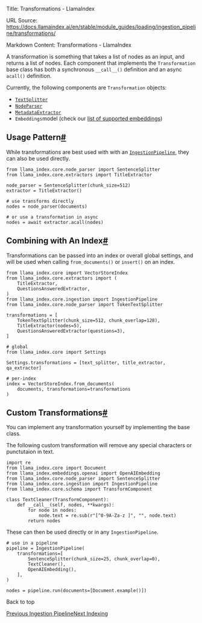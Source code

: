 Title: Transformations - LlamaIndex

URL Source: https://docs.llamaindex.ai/en/stable/module_guides/loading/ingestion_pipeline/transformations/

Markdown Content:
Transformations - LlamaIndex


A transformation is something that takes a list of nodes as an input, and returns a list of nodes. Each component that implements the `Transformation` base class has both a synchronous `__call__()` definition and an async `acall()` definition.

Currently, the following components are `Transformation` objects:

*   [`TextSplitter`](https://docs.llamaindex.ai/en/stable/module_guides/loading/node_parsers/modules/#text-splitters)
*   [`NodeParser`](https://docs.llamaindex.ai/en/stable/module_guides/loading/node_parsers/modules/)
*   [`MetadataExtractor`](https://docs.llamaindex.ai/en/stable/module_guides/loading/documents_and_nodes/usage_metadata_extractor/)
*   `Embeddings`model (check our [list of supported embeddings](https://docs.llamaindex.ai/en/stable/module_guides/models/embeddings/#list-of-supported-embeddings))

Usage Pattern[#](https://docs.llamaindex.ai/en/stable/module_guides/loading/ingestion_pipeline/transformations/#usage-pattern "Permanent link")
-----------------------------------------------------------------------------------------------------------------------------------------------

While transformations are best used with with an [`IngestionPipeline`](https://docs.llamaindex.ai/en/stable/module_guides/loading/ingestion_pipeline/), they can also be used directly.

```
from llama_index.core.node_parser import SentenceSplitter
from llama_index.core.extractors import TitleExtractor

node_parser = SentenceSplitter(chunk_size=512)
extractor = TitleExtractor()

# use transforms directly
nodes = node_parser(documents)

# or use a transformation in async
nodes = await extractor.acall(nodes)
```

Combining with An Index[#](https://docs.llamaindex.ai/en/stable/module_guides/loading/ingestion_pipeline/transformations/#combining-with-an-index "Permanent link")
-------------------------------------------------------------------------------------------------------------------------------------------------------------------

Transformations can be passed into an index or overall global settings, and will be used when calling `from_documents()` or `insert()` on an index.

```
from llama_index.core import VectorStoreIndex
from llama_index.core.extractors import (
    TitleExtractor,
    QuestionsAnsweredExtractor,
)
from llama_index.core.ingestion import IngestionPipeline
from llama_index.core.node_parser import TokenTextSplitter

transformations = [
    TokenTextSplitter(chunk_size=512, chunk_overlap=128),
    TitleExtractor(nodes=5),
    QuestionsAnsweredExtractor(questions=3),
]

# global
from llama_index.core import Settings

Settings.transformations = [text_splitter, title_extractor, qa_extractor]

# per-index
index = VectorStoreIndex.from_documents(
    documents, transformations=transformations
)
```

Custom Transformations[#](https://docs.llamaindex.ai/en/stable/module_guides/loading/ingestion_pipeline/transformations/#custom-transformations "Permanent link")
-----------------------------------------------------------------------------------------------------------------------------------------------------------------

You can implement any transformation yourself by implementing the base class.

The following custom transformation will remove any special characters or punctutaion in text.

```
import re
from llama_index.core import Document
from llama_index.embeddings.openai import OpenAIEmbedding
from llama_index.core.node_parser import SentenceSplitter
from llama_index.core.ingestion import IngestionPipeline
from llama_index.core.schema import TransformComponent

class TextCleaner(TransformComponent):
    def __call__(self, nodes, **kwargs):
        for node in nodes:
            node.text = re.sub(r"[^0-9A-Za-z ]", "", node.text)
        return nodes
```

These can then be used directly or in any `IngestionPipeline`.

```
# use in a pipeline
pipeline = IngestionPipeline(
    transformations=[
        SentenceSplitter(chunk_size=25, chunk_overlap=0),
        TextCleaner(),
        OpenAIEmbedding(),
    ],
)

nodes = pipeline.run(documents=[Document.example()])
```

Back to top

[Previous Ingestion Pipeline](https://docs.llamaindex.ai/en/stable/module_guides/loading/ingestion_pipeline/)[Next Indexing](https://docs.llamaindex.ai/en/stable/module_guides/indexing/)
